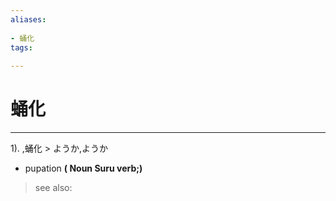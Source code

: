 ```yaml
---
aliases:
    
- 蛹化
tags:
    
---
```


# 蛹化
---
1).
,蛹化 > ようか,ようか

- pupation
**( Noun Suru verb;)**
> see also: 
            